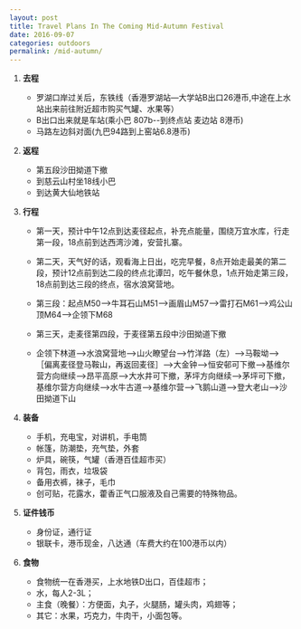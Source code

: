 ```yaml
---
layout: post
title: Travel Plans In The Coming Mid-Autumn Festival
date: 2016-09-07
categories: outdoors
permalink: /mid-autumn/
---
```


1.   **去程**

     * 罗湖口岸过关后，东铁线（香港罗湖站—大学站B出口26港币,中途在上水站出来前往附近超市购买气罐、水果等）  
     * B出口出来就是车站(乘小巴 807b--到终点站 麦边站 8港币)  
     * 马路左边斜对面(九巴94路到上窑站6.8港币)

2.   **返程**

     * 第五段沙田拗道下撤
     * 到慈云山村坐18线小巴
     * 到达黄大仙地铁站

3.   **行程**

     * 第一天，预计中午12点到达麦径起点，补充点能量，围绕万宜水库，行走第一段，18点前到达西湾沙滩，安营扎寨。  

     * 第二天，天气好的话，观看海上日出，吃完早餐，8点开始走最美的第二段，预计12点前到达二段的终点北谭凹，吃午餐休息，1点开始走第三段，18点前到达三段的终点，宿水浪窝营地。  
      * 第三段：起点M50-->牛耳石山M51-->画眉山M57-->雷打石M61-->鸡公山顶M64-->企领下M68  

     * 第三天，走麦径第四段，于麦径第五段中沙田拗道下撤  
      * 企领下林道-->水浪窝营地-->山火瞭望台-->竹洋路（左）-->马鞍坳-->［偏离麦径登马鞍山，再返回麦径］-->大金钟-->恒安邨可下撤-->基维尔营方向继续-->昂平高原-->大水井可下撤，茅坪方向继续-->茅坪可下撤，基维尔营方向继续-->水牛古道-->基维尔营-->飞鹅山道-->登大老山-->沙田拗道下山

4.   **装备**

     * 手机，充电宝，对讲机，手电筒  
     * 帐篷，防潮垫，充气垫，外套  
     * 炉具，碗筷，气罐（香港百佳超市买）  
     * 背包，雨衣，垃圾袋  
     * 备用衣裤，袜子，毛巾  
     * 创可贴，花露水，藿香正气口服液及自己需要的特殊物品。

5.   **证件钱币**

     * 身份证，通行证  
     * 银联卡，港币现金，八达通（车费大约在100港币以内）

6.   **食物**

     * 食物统一在香港买，上水地铁D出口，百佳超市；
     * 水，每人2-3L；
     * 主食（晚餐）：方便面，丸子，火腿肠，罐头肉，鸡翅等；
     * 其它：水果，巧克力，牛肉干，小面包等。
